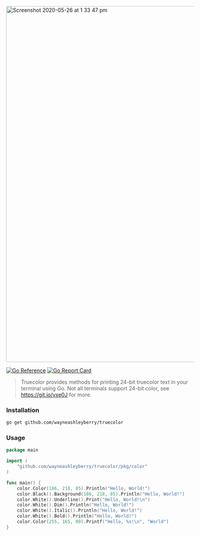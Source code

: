 <img width="954" alt="Screenshot 2020-05-26 at 1 33 47 pm" src="https://user-images.githubusercontent.com/727262/82901224-90499780-9f55-11ea-8681-82a5ac8ebab3.png">

[![Go Reference](https://pkg.go.dev/badge/github.com/wayneashleyberry/truecolor.svg)](https://pkg.go.dev/github.com/wayneashleyberry/truecolor)
[![Go Report Card](https://goreportcard.com/badge/github.com/wayneashleyberry/truecolor)](https://goreportcard.com/report/github.com/wayneashleyberry/truecolor)

> Truecolor provides methods for printing 24-bit truecolor text in your terminal using Go. Not all terminals support 24-bit color, see https://git.io/vxe0J for more.

### Installation

```sh
go get github.com/wayneashleyberry/truecolor
```

### Usage

```go
package main

import (
	"github.com/wayneashleyberry/truecolor/pkg/color"
)

func main() {
	color.Color(186, 218, 85).Println("Hello, World!")
	color.Black().Background(186, 218, 85).Println("Hello, World!")
	color.White().Underline().Print("Hello, World!\n")
	color.White().Dim().Println("Hello, World!")
	color.White().Italic().Println("Hello, World!")
	color.White().Bold().Println("Hello, World!")
	color.Color(255, 165, 00).Printf("Hello, %s!\n", "World")
}
```
